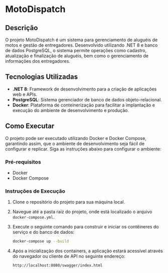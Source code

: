 # MotoDispatch

## Descrição

O projeto MotoDispatch é um sistema para gerenciamento de aluguéis de motos e gestão de entregadores. Desenvolvido
utilizando .NET 8 e banco de dados PostgreSQL, o sistema permite operações como cadastro, atualização e finalização de
aluguéis, bem como o gerenciamento de informações dos entregadores.

## Tecnologias Utilizadas

- **.NET 8**: Framework de desenvolvimento para a criação de aplicações web e APIs.
- **PostgreSQL**: Sistema gerenciador de banco de dados objeto-relacional.
- **Docker**: Plataforma de conteinerização para facilitar a implantação e execução do ambiente de desenvolvimento e
  produção.

## Como Executar

O projeto pode ser executado utilizando Docker e Docker Compose, garantindo assim, que o ambiente de desenvolvimento
seja fácil de configurar e replicar. Siga as instruções abaixo para configurar o ambiente:

### Pré-requisitos

- Docker
- Docker Compose

### Instruções de Execução

1. Clone o repositório do projeto para sua máquina local.

2. Navegue até a pasta raiz do projeto, onde está localizado o arquivo `docker-compose.yml`.

3. Execute o seguinte comando para construir e iniciar os contêineres do serviço e do banco de dados:

   ```bash
   docker-compose up --build

4. Após a inicialização dos containers, a aplicação estará acessível através do navegador ou cliente de API no seguinte
   endereço:

    ```
    http://localhost:8080/swagger/index.html
    ```

